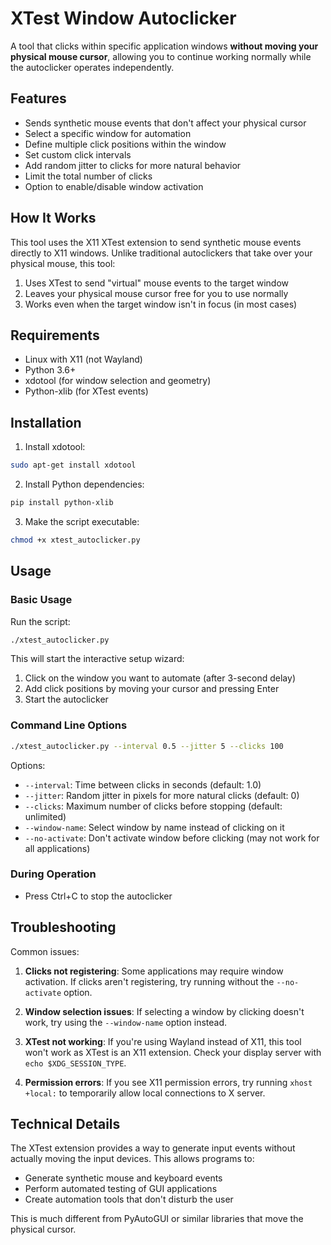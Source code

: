 # XTest Window Autoclicker

A tool that clicks within specific application windows **without moving your physical mouse cursor**, allowing you to continue working normally while the autoclicker operates independently.

## Features

- Sends synthetic mouse events that don't affect your physical cursor
- Select a specific window for automation
- Define multiple click positions within the window
- Set custom click intervals
- Add random jitter to clicks for more natural behavior
- Limit the total number of clicks
- Option to enable/disable window activation

## How It Works

This tool uses the X11 XTest extension to send synthetic mouse events directly to X11 windows. Unlike traditional autoclickers that take over your physical mouse, this tool:

1. Uses XTest to send "virtual" mouse events to the target window
2. Leaves your physical mouse cursor free for you to use normally
3. Works even when the target window isn't in focus (in most cases)

## Requirements

- Linux with X11 (not Wayland)
- Python 3.6+
- xdotool (for window selection and geometry)
- Python-xlib (for XTest events)

## Installation

1. Install xdotool:
```bash
sudo apt-get install xdotool
```

2. Install Python dependencies:
```bash
pip install python-xlib
```

3. Make the script executable:
```bash
chmod +x xtest_autoclicker.py
```

## Usage

### Basic Usage

Run the script:
```bash
./xtest_autoclicker.py
```

This will start the interactive setup wizard:
1. Click on the window you want to automate (after 3-second delay)
2. Add click positions by moving your cursor and pressing Enter
3. Start the autoclicker

### Command Line Options

```bash
./xtest_autoclicker.py --interval 0.5 --jitter 5 --clicks 100
```

Options:
- `--interval`: Time between clicks in seconds (default: 1.0)
- `--jitter`: Random jitter in pixels for more natural clicks (default: 0)
- `--clicks`: Maximum number of clicks before stopping (default: unlimited)
- `--window-name`: Select window by name instead of clicking on it
- `--no-activate`: Don't activate window before clicking (may not work for all applications)

### During Operation

- Press Ctrl+C to stop the autoclicker

## Troubleshooting

Common issues:

1. **Clicks not registering**: Some applications may require window activation. If clicks aren't registering, try running without the `--no-activate` option.

2. **Window selection issues**: If selecting a window by clicking doesn't work, try using the `--window-name` option instead.

3. **XTest not working**: If you're using Wayland instead of X11, this tool won't work as XTest is an X11 extension. Check your display server with `echo $XDG_SESSION_TYPE`.

4. **Permission errors**: If you see X11 permission errors, try running `xhost +local:` to temporarily allow local connections to X server.

## Technical Details

The XTest extension provides a way to generate input events without actually moving the input devices. This allows programs to:

- Generate synthetic mouse and keyboard events
- Perform automated testing of GUI applications 
- Create automation tools that don't disturb the user

This is much different from PyAutoGUI or similar libraries that move the physical cursor.